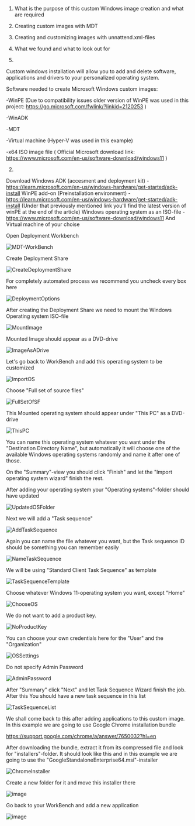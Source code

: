 1. What is the purpose of this custom Windows image creation and what are required
2. Creating custom images with MDT
3. Creating and customizing images with unnattend.xml-files
4. What we found and what to look out for


1. 
Custom windows installation will allow you to add and delete software, applications and drivers to your personalized operating system.

Software needed to create Microsoft Windows custom images:

	
 -WinPE (Due to compatibility issues older version of WinPE was used in this project: https://go.microsoft.com/fwlink/?linkid=2120253 )

-WinADK
	
 -MDT
	
 -Virtual machine (Hyper-V was used in this example)
	
 -x64 ISO image file ( Official Microsoft download link: https://www.microsoft.com/en-us/software-download/windows11 )

2.
Download Windows ADK (accesment and deployment kit)
	- https://learn.microsoft.com/en-us/windows-hardware/get-started/adk-install
WinPE add-on (Preinstallation environment)
	- https://learn.microsoft.com/en-us/windows-hardware/get-started/adk-install
 	(Under that previously mentioned link you'll find the latest version of winPE at the end of the article)
Windows operating system as an ISO-file
	-  https://www.microsoft.com/en-us/software-download/windows11
And Virtual machine of your choise


Open Deployment Workbench

![MDT-WorkBench](https://github.com/Company-Project-3/project/assets/70267456/efb00053-3b97-4859-9752-95b075fe2a2c)

Create Deployment Share

![CreateDeploymentShare](https://github.com/Company-Project-3/project/assets/70267456/af1743ed-e8ac-4948-8b85-159355054a73)

For completely automated process we recommend you uncheck every box here

![DeploymentOptions](https://github.com/Company-Project-3/project/assets/70267456/9404db91-ea5e-4b24-899d-7ea710b10cea)

After creating the Deployment Share we need to mount the Windows Operating system ISO-file 

![MountImage](https://github.com/Company-Project-3/project/assets/70267456/7e01ee72-985b-4296-af2a-31aa2b2a17c5) 

Mounted Image should appear as a DVD-drive

![ImageAsADrive](https://github.com/Company-Project-3/project/assets/70267456/1ce39b43-a232-4987-9ed3-f9c446e5d9ae)

Let's go back to WorkBench and add this operating system to be customized

![ImportOS](https://github.com/Company-Project-3/project/assets/70267456/8cb9ebb0-5761-481a-9fff-840e0f9635e5)

Choose "Full set of source files" 

![FullSetOfSF](https://github.com/Company-Project-3/project/assets/70267456/7d7c67fc-57c8-4839-9bb9-b9fb7b1e8533)

This Mounted operating system should appear under "This PC" as a DVD-drive

![ThisPC](https://github.com/Company-Project-3/project/assets/70267456/212e02a8-b31c-4cb8-b541-6632e0c4c585)

You can name this operating system whatever you want under the "Destination Directory Name", but automatically it will choose one of the available Windows operating systems randomly and name it after one of those.

On the "Summary"-view you should click "Finish" and let the "Import operating system wizard" finish the rest.

After adding your operating system your "Operating systems"-folder should have updated

![UpdatedOSFolder](https://github.com/Company-Project-3/project/assets/70267456/11f7fd74-1212-4a27-b53d-47a3d98781c8)

Next we will add a "Task sequence"

![AddTaskSequence](https://github.com/Company-Project-3/project/assets/70267456/95ab8a34-d7b5-4d52-a61f-2f62b64d30f1)

Again you can name the file whatever you want, but the Task sequence ID should be something you can remember easily

![NameTaskSequence](https://github.com/Company-Project-3/project/assets/70267456/1db519f4-e6e3-4608-80c2-815eae985214)

We will be using "Standard Client Task Sequence" as template 

![TaskSequenceTemplate](https://github.com/Company-Project-3/project/assets/70267456/03faffd5-ef13-4e5b-ba8b-28b7078c76d1)

Choose whatever Windows 11-operating system you want, except "Home"

![ChooseOS](https://github.com/Company-Project-3/project/assets/70267456/6a59a830-2546-4ce7-b1ce-7591001597d9)

We do not want to add a product key. 

![NoProductKey](https://github.com/Company-Project-3/project/assets/70267456/b3320d72-ced4-4dc0-8fb3-6cd974998df6)

You can choose your own credentials here for the "User" and the "Organization"

![OSSettings](https://github.com/Company-Project-3/project/assets/70267456/26656fb3-d072-4809-9737-009340ab14ec)

Do not specify Admin Password 

![AdminPassword](https://github.com/Company-Project-3/project/assets/70267456/2872709b-bbe9-474b-8242-aebfe8323681)

After "Summary" click "Next" and let Task Sequence Wizard finish the job. After this You should have a new task sequence in this list

![TaskSequenceList](https://github.com/Company-Project-3/project/assets/70267456/dfe7f2f9-600e-4c72-b090-d8787dda6c4a)

We shall come back to this after adding applications to this custom image. In this example we are going to use Google Chrome installation bundle 

https://support.google.com/chrome/a/answer/7650032?hl=en

After downloading the bundle, extract it from its compressed file and look for "installers"-folder. It should look like this and in this example we are going to use the "GoogleStandaloneEnterprise64.msi"-installer

![ChromeInstaller](https://github.com/Company-Project-3/project/assets/70267456/051ed9b1-e627-41a9-bfd9-7f614e15443a)

Create a new folder for it and move this installer there

![image](https://github.com/Company-Project-3/project/assets/70267456/1c6acdfa-2807-43ca-977f-5d854dee8326)

Go back to your WorkBench and add a new application

![image](https://github.com/Company-Project-3/project/assets/70267456/53a2c1a9-542f-403c-998e-359e8ba1b78d)




